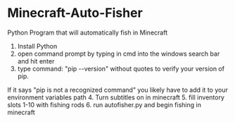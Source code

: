 # Minecraft-Auto-Fisher
Python Program that will automatically fish in Minecraft

1. Install Python
2. open command prompt by typing in cmd into the windows search bar and hit enter
3. type command: "pip --version" without quotes to verify your version of pip. 

If it says "pip is not a recognized command" you likely have to add it to your environment variables path
4. Turn subtitles on in minecraft
5. fill inventory slots 1-10 with fishing rods
6. run autofisher.py and begin fishing in minecraft

